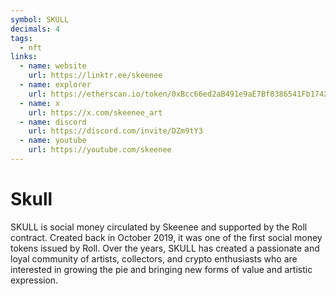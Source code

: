 ```yaml
---
symbol: SKULL
decimals: 4
tags:
  - nft
links:
  - name: website
    url: https://linktr.ee/skeenee
  - name: explorer
    url: https://etherscan.io/token/0xBcc66ed2aB491e9aE7Bf8386541Fb17421Fa9d35
  - name: x
    url: https://x.com/skeenee_art
  - name: discord
    url: https://discord.com/invite/DZm9tY3
  - name: youtube
    url: https://youtube.com/skeenee
---
```


# Skull

SKULL is social money circulated by Skeenee and supported by the Roll contract. Created back in October 2019, it was one of the first social money tokens issued by Roll. Over the years, SKULL has created a passionate and loyal community of artists, collectors, and crypto enthusiasts who are interested in growing the pie and bringing new forms of value and artistic expression.
